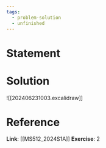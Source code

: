 ```yaml
---
tags:
  - problem-solution
  - unfinished
---
```

# Statement 


# Solution
![[202406231003.excalidraw]]

# Reference
**Link**: [[MS512_2024S1A]]
**Exercise**: 2